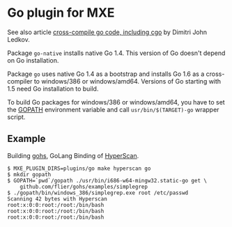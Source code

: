 # Go plugin for MXE

See also article [cross-compile go code, including cgo][1]
by Dimitri John Ledkov.

[1]: http://blog.surgut.co.uk/2014/06/cross-compile-go-code-including-cgo.html

Package `go-native` installs native Go 1.4. This version of Go
doesn't depend on Go installation.

Package `go` uses native Go 1.4 as a bootstrap and installs Go 1.6
as a cross-compiler to windows/386 or windows/amd64. Versions of
Go starting with 1.5 need Go installation to build.

To build Go packages for windows/386 or windows/amd64, you have to set
the [GOPATH](https://golang.org/doc/code.html#GOPATH) environment variable
and call `usr/bin/$(TARGET)-go` wrapper script.

## Example

Building [gohs](https://github.com/flier/gohs), GoLang Binding of
[HyperScan](https://01.org/hyperscan).

```
$ MXE_PLUGIN_DIRS=plugins/go make hyperscan go
$ mkdir gopath
$ GOPATH=`pwd`/gopath ./usr/bin/i686-w64-mingw32.static-go get \
    github.com/flier/gohs/examples/simplegrep
$ ./gopath/bin/windows_386/simplegrep.exe root /etc/passwd
Scanning 42 bytes with Hyperscan
root:x:0:0:root:/root:/bin/bash
root:x:0:0:root:/root:/bin/bash
root:x:0:0:root:/root:/bin/bash
```
